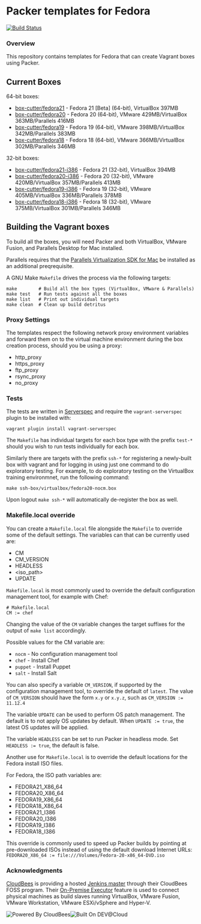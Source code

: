 # Packer templates for Fedora
[![Build Status](https://box-cutter.ci.cloudbees.com/buildStatus/icon?job=fedora-vm)](https://box-cutter.ci.cloudbees.com/job/fedora-vm/)

### Overview

This repository contains templates for Fedora that can create Vagrant boxes
using Packer.

## Current Boxes

64-bit boxes:

* [box-cutter/fedora21](https://vagrantcloud.com/box-cutter/fedora21) - Fedora 21 [Beta] (64-bit), VirtualBox 397MB
* [box-cutter/fedora20](https://vagrantcloud.com/box-cutter/fedora20) - Fedora 20 (64-bit), VMware 429MB/VirtualBox 363MB/Parallels 416MB
* [box-cutter/fedora19](https://vagrantcloud.com/box-cutter/fedora19) - Fedora 19 (64-bit), VMware 398MB/VirtualBox 342MB/Parallels 383MB
* [box-cutter/fedora18](https://vagrantcloud.com/box-cutter/fedora18) - Fedora 18 (64-bit), VMware 366MB/VirtualBox 302MB/Parallels 346MB

32-bit boxes:

* [box-cutter/fedora21-i386](https://vagrantcloud.com/box-cutter/fedora21-i386) - Fedora 21 (32-bit), VirtualBox 394MB
* [box-cutter/fedora20-i386](https://vagrantcloud.com/box-cutter/fedora20-i386) - Fedora 20 (32-bit), VMware 420MB/VirtualBox 357MB/Parallels 413MB
* [box-cutter/fedora19-i386](https://vagrantcloud.com/box-cutter/fedora19-i386) - Fedora 19 (32-bit), VMware 405MB/VirtualBox 336MB/Parallels 378MB
* [box-cutter/fedora18-i386](https://vagrantcloud.com/box-cutter/fedora18-i386) - Fedora 18 (32-bit), VMware 375MB/VirtualBox 301MB/Parallels 346MB


## Building the Vagrant boxes

To build all the boxes, you will need Packer and both VirtualBox, VMware
Fusion, and Parallels Desktop for Mac installed.

Parallels requires that the
[Parallels Virtualization SDK for Mac](http://ww.parallels.com/downloads/desktop)
be installed as an additional preqrequisite.

A GNU Make `Makefile` drives the process via the following targets:

    make        # Build all the box types (VirtualBox, VMware & Parallels)
    make test   # Run tests against all the boxes
    make list   # Print out individual targets
    make clean  # Clean up build detritus

### Proxy Settings

The templates respect the following network proxy environment variables
and forward them on to the virtual machine environment during the box creation
process, should you be using a proxy:

* http_proxy
* https_proxy
* ftp_proxy
* rsync_proxy
* no_proxy
 
### Tests

The tests are written in [Serverspec](http://serverspec.org) and require the
`vagrant-serverspec` plugin to be installed with:

    vagrant plugin install vagrant-serverspec

The `Makefile` has individual targets for each box type with the prefix
`test-*` should you wish to run tests individually for each box.

Similarly there are targets with the prefix `ssh-*` for registering a
newly-built box with vagrant and for logging in using just one command to
do exploratory testing.  For example, to do exploratory testing
on the VirtualBox training environmnet, run the following command:

    make ssh-box/virtualbox/fedora20-nocm.box

Upon logout `make ssh-*` will automatically de-register the box as well.

### Makefile.local override

You can create a `Makefile.local` file alongside the `Makefile` to override
some of the default settings.  The variables can that can be currently
used are:

* CM
* CM_VERSION
* HEADLESS
* \<iso_path\>
* UPDATE

`Makefile.local` is most commonly used to override the default configuration
management tool, for example with Chef:

    # Makefile.local
    CM := chef

Changing the value of the `CM` variable changes the target suffixes for
the output of `make list` accordingly.

Possible values for the CM variable are:

* `nocm` - No configuration management tool
* `chef` - Install Chef
* `puppet` - Install Puppet
* `salt`  - Install Salt

You can also specify a variable `CM_VERSION`, if supported by the
configuration management tool, to override the default of `latest`.
The value of `CM_VERSION` should have the form `x.y` or `x.y.z`,
such as `CM_VERSION := 11.12.4`

The variable `UPDATE` can be used to perform OS patch management.  The
default is to not apply OS updates by default.  When `UPDATE := true`,
the latest OS updates will be applied.

The variable `HEADLESS` can be set to run Packer in headless mode.
Set `HEADLESS := true`, the default is false.

Another use for `Makefile.local` is to override the default locations
for the Fedora install ISO files.

For Fedora, the ISO path variables are:

* FEDORA21_X86_64
* FEDORA20_X86_64
* FEDORA19_X86_64
* FEDORA18_X86_64
* FEDORA21_I386
* FEDORA20_I386
* FEDORA19_I386
* FEDORA18_I386

This override is commonly used to speed up Packer builds by
pointing at pre-downloaded ISOs instead of using the default
download Internet URLs:
`FEDORA20_X86_64 := file:///Volumes/Fedora-20-x86_64-DVD.iso`

### Acknowledgments

[CloudBees](http://www.cloudbees.com) is providing a hosted [Jenkins master](http://box-cutter.ci.cloudbees.com/) through their CloudBees FOSS program. Their [On-Premise Executor](https://developer.cloudbees.com/bin/view/DEV/On-Premise+Executors) feature is used to connect physical machines as build slaves running VirtualBox, VMware Fusion, VMware Workstation, VMware ESXi/vSphere and Hyper-V.

![Powered By CloudBees](http://www.cloudbees.com/sites/default/files/Button-Powered-by-CB.png "Powered By CloudBees")![Built On DEV@Cloud](http://www.cloudbees.com/sites/default/files/Button-Built-on-CB-1.png "Built On DEV@Cloud")
